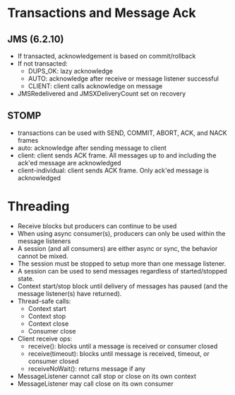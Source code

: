 # Transactions and Message Ack

## JMS (6.2.10)
  - If transacted, acknowledgement is based on commit/rollback
  - If not transacted:
    - DUPS_OK: lazy acknowledge
 	- AUTO: acknowledge after receive or message listener successful
 	- CLIENT: client calls acknowledge on message
  - JMSRedelivered and JMSXDeliveryCount set on recovery

## STOMP
  - transactions can be used with SEND, COMMIT, ABORT, ACK, and NACK frames
  - auto: acknowledge after sending message to client
  - client: client sends ACK frame. All messages up to and including the ack'ed message are acknowledged
  - client-individual: client sends ACK frame. Only ack'ed message is acknowledged
  
# Threading

- Receive blocks but producers can continue to be used
- When using async consumer(s), producers can only be used within the message listeners
- A session (and all consumers) are either async or sync, the behavior cannot be mixed.
- The session must be stopped to setup more than one message listener.
- A session can be used to send messages regardless of started/stopped state.
- Context start/stop block until delivery of messages has paused (and the message listener(s) have returned).
- Thread-safe calls:
  - Context start
  - Context stop
  - Context close
  - Consumer close
- Client receive ops:
  - receive(): blocks until a message is received or consumer closed
  - receive(timeout): blocks until message is received, timeout, or consumer closed
  - receiveNoWait(): returns message if any
- MessageListener cannot call stop or close on its own context
- MessageListener may call close on its own consumer